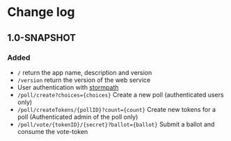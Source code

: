 # Change log
## 1.0-SNAPSHOT
### Added
* `/` return the app name, description and version
* `/version` return the version of the web service
* User authentication with [stormpath](http://stormpath.com)
* `/poll/create?choices={choices}` Create a new poll (authenticated users only)
* `/poll/createTokens/{pollID}?count={count}` Create new tokens for a poll (Authenticated admin of the poll only)
* `/poll/vote/{tokenID}/{secret}?ballot={ballot}` Submit a ballot and consume the vote-token
